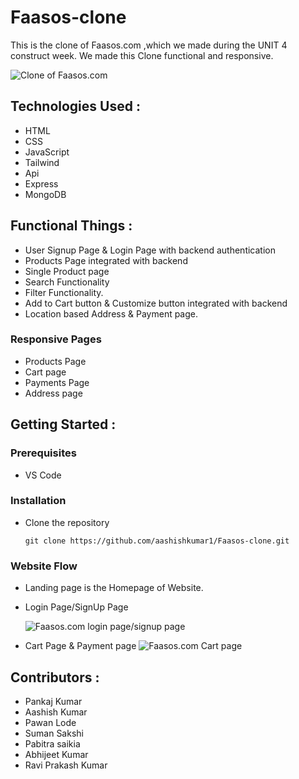 # Faasos-clone
This is the clone of Faasos.com ,which we made during the UNIT 4 construct week. We made this Clone functional and responsive.

![Clone of Faasos.com](https://miro.medium.com/max/1050/0*LDBDuvlq2q9q3EUK.png)

## Technologies Used :
* HTML
* CSS
* JavaScript
* Tailwind
* Api
* Express
* MongoDB


## Functional Things :

* User Signup Page & Login Page with backend authentication
* Products Page integrated with backend
* Single Product page
* Search Functionality
* Filter Functionality.
* Add to Cart button & Customize button integrated with backend
* Location based Address  & Payment page.


### Responsive Pages
* Products Page
* Cart page
* Payments Page
* Address page


## Getting Started :


### Prerequisites 
* VS Code


### Installation 
* Clone the repository
    ``` 
    git clone https://github.com/aashishkumar1/Faasos-clone.git
    ```
### Website Flow
* Landing page is the Homepage of Website.



* Login Page/SignUp Page

    ![Faasos.com login page/signup page](https://miro.medium.com/max/1050/0*UQlEVpD-TIVfwP53.png)
* Cart Page & Payment page
![Faasos.com Cart page](https://miro.medium.com/max/1050/0*q3Qh-Ibz-Ld8z-ww.png)
  



## Contributors :
* Pankaj Kumar
* Aashish Kumar
* Pawan Lode
* Suman Sakshi
* Pabitra saikia
* Abhijeet Kumar
* Ravi Prakash Kumar
